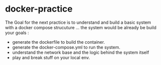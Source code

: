 # docker-practice

The Goal for the next practice is to understand and build a basic system with a docker compose strucuture ... the system would be already be build your goals :

- generate the dockerfile to build the container.
- generate the docker-compose.yml to run the system.
- understand the network base and the logic behind the system itself 
- play and break stuff on your local env.
